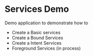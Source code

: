 # Services Demo
Demo application to demonstrate how to
- Create a Basic services
- Create a Bound Services
- Create a Intent Services
- Foreground Services (in process)
